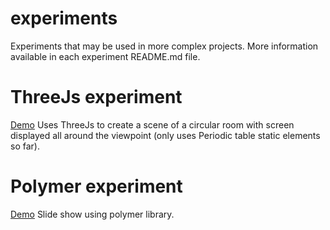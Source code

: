 experiments
===========

Experiments that may be used in more complex projects. More information available in each experiment README.md file.

ThreeJs experiment
======
[Demo](http://experiments.midkemia.fr/threejsExperiment/)
Uses ThreeJs to create a scene of a circular room with screen displayed all around the viewpoint (only uses Periodic table static elements so far).

Polymer experiment
======
[Demo](http://experiments.midkemia.fr/polymerExperiment/)
Slide show using polymer library.
